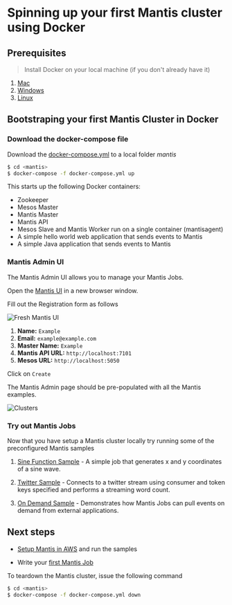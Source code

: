 # Spinning up your first Mantis cluster using Docker

## Prerequisites

> Install Docker on your local machine (if you don't already have it) 
>
1. [Mac](https://docs.docker.com/docker-for-mac/install/)
2. [Windows](https://docs.docker.com/docker-for-windows/install)
3. [Linux](https://docs.docker.com/install/linux/docker-ce/ubuntu/)

## Bootstraping your first Mantis Cluster in Docker

### Download the docker-compose file

Download the [docker-compose.yml](https://github.com/Netflix/mantis/blob/master/docker-compose.yml)
to a local folder *mantis*
```bash
$ cd <mantis>
$ docker-compose -f docker-compose.yml up 
```
This starts up the following Docker containers:

- Zookeeper
- Mesos Master
- Mantis Master
- Mantis API
- Mesos Slave and Mantis Worker run on a single container (mantisagent)
- A simple hello world web application that sends events to Mantis
- A simple Java application that sends events to Mantis

### Mantis Admin UI

The Mantis Admin UI allows you to manage your Mantis Jobs.

Open the [Mantis UI](https://netflix.github.io/mantis-ui/) in a new browser window.

Fill out the Registration form as follows

![Fresh Mantis UI](../../images/fresh_ui.png)

1. **Name:** `Example`
2. **Email:** `example@example.com`
3. **Master Name:** `Example`
4. **Mantis API URL:** `http://localhost:7101`
5. **Mesos URL:** `http://localhost:5050`

Click on `Create`

The Mantis Admin page should be pre-populated with all the Mantis examples.

![Clusters](../../images/clusterpage.png)

### Try out Mantis Jobs

Now that you have setup a Mantis cluster locally try running some of the preconfigured
Mantis samples

1. [Sine Function Sample](../samples/sine-function.md) - A simple job that generates x and y
coordinates of a sine wave.

2. [Twitter Sample](../samples/twitter.md) - Connects to a twitter stream using consumer and token
keys specified and performs a streaming word count.
 
3. [On Demand Sample](../samples/on-demand.md) - Demonstrates
how Mantis Jobs can pull events on demand from external applications.


## Next steps

* [Setup Mantis in AWS](cloud.md) and run the samples

* Write your [first Mantis Job](../../develop/writing-jobs/word-count.md)

To teardown the Mantis cluster, issue the following command

```bash
$ cd <mantis>
$ docker-compose -f docker-compose.yml down
```
